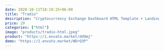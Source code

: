 ```yaml
---
date: 2020-10-11T18:19:25+06:00
title: "Tradio"
description: "Cryptocurrency Exchange Dashboard HTML Template + Landing page"
price: 29
categories: ["html"]
image: "products/tradio-html.jpeg"
product: "https://1.envato.market/dd9mj"
demo: "https://1.envato.market/WDrQ3P"
---
```


